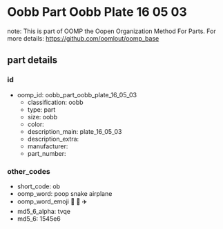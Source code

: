 # Oobb Part Oobb Plate 16 05 03  

note: This is part of OOMP the Oopen Organization Method For Parts. For more details: https://github.com/oomlout/oomp_base

##  part details





### id
* oomp_id: oobb_part_oobb_plate_16_05_03
  * classification: oobb
  * type: part
  * size: oobb
  * color: 
  * description_main: plate_16_05_03
  * description_extra: 
  * manufacturer: 
  * part_number: 

### other_codes
* short_code: ob
* oomp_word: poop snake airplane
* oomp_word_emoji :poop: :snake: :airplane:
* md5_6_alpha: tvqe
* md5_6: 1545e6